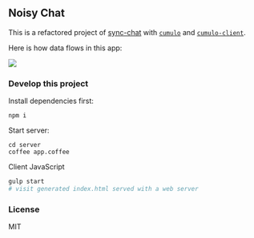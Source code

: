 
Noisy Chat
------

This is a refactored project of [sync-chat][sync-chat]
with [`cumulo`][cumulo] and [`cumulo-client`][client].

[sync-chat]: https://github.com/Cumulo/sync-chat
[cumulo]: https://github.com/Cumulo/cumulo
[client]: https://github.com/Cumulo/cumulo-client

Here is how data flows in this app:

![](http://ww2.sinaimg.cn/bmiddle/62752320gw1en86390w6yj20ij0jewex.jpg)

### Develop this project

Install dependencies first:

```
npm i
```

Start server:

```
cd server
coffee app.coffee
```

Client JavaScript

```bash
gulp start
# visit generated index.html served with a web server
```

### License

MIT